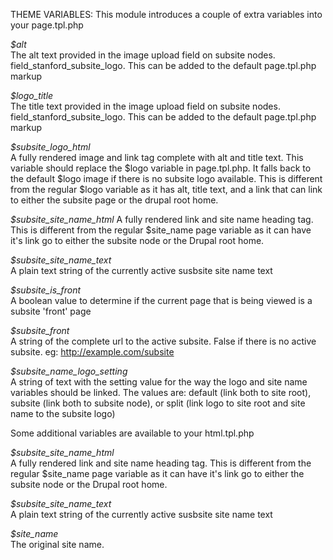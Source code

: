 THEME VARIABLES:
This module introduces a couple of extra variables into your page.tpl.php

*$alt*                   
The alt text provided in the image upload field on subsite
nodes. field_stanford_subsite_logo. This can be added to
the default page.tpl.php markup

*$logo_title*           
The title text provided in the image upload field on
subsite nodes. field_stanford_subsite_logo. This can be
added to the default page.tpl.php markup

*$subsite_logo_html*    
A fully rendered image and link tag complete with alt and
title text. This variable should replace the $logo
variable in page.tpl.php. It falls back to the default
$logo image if there is no subsite logo available. This is
different from the regular $logo variable as it has alt,
title text, and a link that can link to either the subsite
page or the drupal root home.

*$subsite_site_name_html*
A fully rendered link and site name heading tag. This
is different from the regular $site_name page variable
as it can have it's link go to either the subsite node
or the Drupal root home.

*$subsite_site_name_text*  
A plain text string of the currently active susbsite
site name text

*$subsite_is_front*     
A boolean value to determine if the current page that is
being viewed is a subsite 'front' page

*$subsite_front*       
A string of the complete url to the active subsite. False
if there is no active subsite.
eg: http://example.com/subsite

*$subsite_name_logo_setting*    
A string of text with the setting value for the
way the logo and site name variables should be
linked. The values are: default (link both to site
root), subsite (link both to subsite node), or
split (link logo to site root and site name to the
subsite logo)


Some additional variables are available to your html.tpl.php

*$subsite_site_name_html*   
A fully rendered link and site name heading tag. This
is different from the regular $site_name page variable
as it can have it's link go to either the subsite node
or the Drupal root home.

*$subsite_site_name_text*  
A plain text string of the currently active susbsite
site name text

*$site_name*                
The original site name.
